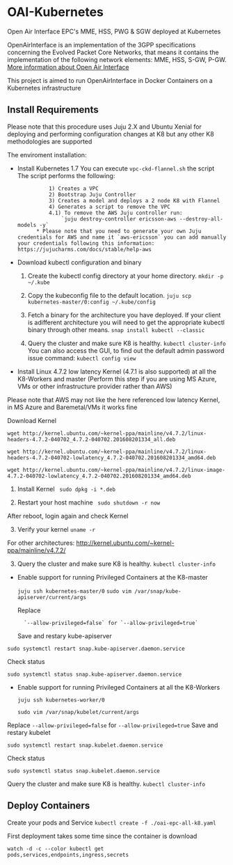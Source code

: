 # OAI-Kubernetes
Open Air Interface EPC's MME, HSS, PWG &amp; SGW deployed at Kubernetes

OpenAirInterface is an implementation of the 3GPP specifications concerning the Evolved Packet Core Networks, that means it contains the implementation of the following network elements: MME, HSS, S-GW, P-GW.
[More information about Open Air Interface](https://gitlab.eurecom.fr/oai/openair-cn)

This project is aimed to run OpenAirInterface  in Docker Containers on a Kubernetes infrastructure

## Install Requirements
Please note that this procedure uses Juju 2.X and Ubuntu Xenial for deploying and performing configuration changes at K8 but any other K8 methodologies are supported


The enviroment installation:

- Install Kubernetes 1.7 
    You can execute  `vpc-ckd-flannel.sh` the script
            The script performs the following:
            
                1) Creates a VPC
                2) Bootstrap Juju Controller
                3) Creates a model and deploys a 2 node K8 with Flannel
                4) Generates a script to remove the VPC
                4.1) To remove the AWS Juju controller run:
                    `juju destroy-controller ericsson-aws --destroy-all-models -y` 
            * Please note that you need to generate your own Juju credentials for AWS and name it `aws-ericsson` you can add manually your credentials following this information: https://jujucharms.com/docs/stable/help-aws

- Download kubectl configuration and binary

   1) Create the kubectl config directory at your home directory.
    `mkdir -p ~/.kube`

   2) Copy the kubeconfig file to the default location.
    `juju scp kubernetes-master/0:config ~/.kube/config` 
   
   3) Fetch a binary for the architecture you have deployed. 
   If your client is adifferent architecture you will need to get the appropriate kubectl binary through other means.
    `snap install kubectl --classic`
    

   4) Query the cluster and make sure K8 is healthy.
    `kubectl cluster-info`
    You can also access the GUI, to find out the default admin password issue command:
     `kubectl config view`
    

- Install Linux 4.7.2 low latency Kernel (4.7.1 is also supported) at all the K8-Workers and master (Perform this step if you are using MS Azure, VMs or other infrastructure provider rather than AWS)

Please note that AWS may not like the here referenced low latency Kernel, in MS Azure and Baremetal/VMs it works fine

Download Kernel

 `wget http://kernel.ubuntu.com/~kernel-ppa/mainline/v4.7.2/linux-headers-4.7.2-040702_4.7.2-040702.201608201334_all.deb`

 `wget http://kernel.ubuntu.com/~kernel-ppa/mainline/v4.7.2/linux-headers-4.7.2-040702-lowlatency_4.7.2-040702.201608201334_amd64.deb`

 `wget http://kernel.ubuntu.com/~kernel-ppa/mainline/v4.7.2/linux-image-4.7.2-040702-lowlatency_4.7.2-040702.201608201334_amd64.deb`

  1) Install Kernel
 ` sudo dpkg -i *.deb`

  2) Restart your host machine
 ` sudo shutdown -r now`

After reboot, login again and check Kernel

   3) Verify your kernel
   `uname -r`

For other architectures:
http://kernel.ubuntu.com/~kernel-ppa/mainline/v4.7.2/

3) Query the cluster and make sure K8 is healthy.
    `kubectl cluster-info`
    
- Enable support for running Privileged Containers at the K8-master

    `juju ssh kubernetes-master/0`
    `sudo vim /var/snap/kube-apiserver/current/args`
    
    Replace
    
        `--allow-privileged=false` for `--allow-privileged=true`
   
   Save and restary kube-apiserver
    
`sudo systemctl restart snap.kube-apiserver.daemon.service`

Check status

`sudo systemctl status snap.kube-apiserver.daemon.service`


- Enable support for running Privileged Containers at all the K8-Workers

    `juju ssh kubernetes-worker/0`

    `sudo vim /var/snap/kubelet/current/args`

 Replace
        `--allow-privileged=false` for `--allow-privileged=true`
    Save and restary kubelet

`sudo systemctl restart snap.kubelet.daemon.service`

Check status

 `sudo systemctl status snap.kubelet.daemon.service`
    
  Query the cluster and make sure K8 is healthy.
    `kubectl cluster-info`

## Deploy Containers

Create your pods and Service
    `kubectl create -f ./oai-epc-all-k8.yaml`

First deployment takes some time since the container is download

`watch -d -c --color kubectl get pods,services,endpoints,ingress,secrets`


